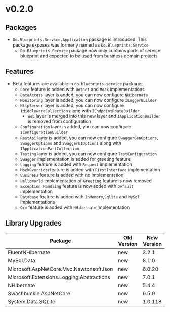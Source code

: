 # v0.2.0

## Packages

- `Do.Blueprints.Service.Application` package is introduced. This package
  exposes was formerly named as `Do.Blueprints.Service`
  - `Do.Blueprints.Service` package now only contains ports of service blueprint
    and expected to be used from business domain projects

## Features

- Beta features are available in `do-blueprints-service` package;
  - `Core` feature is added with `Dotnet` and `Mock` implementations
  - `DataAccess` layer is added, you can now configure `NHibernate`
  - `Monitoring` layer is added, you can now configure `ILoggerBuilder`
  - `HttpServer` layer is added, you can now configure
    `IMiddlewareCollection` along with `IEndpointRouteBuilder`
    - `Web` layer is merged into this new layer and `IApplicationBuilder` is
      removed from configuration
  - `Configuration` layer is added, you can now configure
    `IConfigurationBuilder`
  - `RestApi` layer is added, you can now configure `SwaggerGenOptions`,
    `SwaggerOptions` and `SwaggerUIOptions` along with
    `IApplicationPartCollection`
  - `Testing` layer is added, you can now configure `TestConfiguration`
  - `Swagger` implementation is added for greeting feature
  - `Logging` feature is added with `Request` implementation
  - `MockOverrider`feature is added with `FirstInterface` implementation
  - `Business` feature is added with no implementation
  - `HelloWorld` implementation of `Greeting` feature is now removed
  - `Exception Handling` feature is now added with `Default` implementation
  - `Database` feature is added with `InMemory`,`Sqlite` and `MySql`
    implementations
  - `Orm` feature is added with `NHibernate` implementation

## Library Upgrades

| Package                                   | Old Version | New Version |
| ----------------------------------------- | ----------- | ----------- |
| FluentNHibernate                          | new         | 3.2.1       |
| MySql.Data                                | new         | 8.1.0       |
| Microsoft.AspNetCore.Mvc.NewtonsoftJson   | new         | 6.0.20      |
| Microsoft.Extensions.Logging.Abstractions | new         | 7.0.1       |
| NHibernate                                | new         | 5.4.4       |
| Swashbuckle.AspNetCore                    | new         | 6.5.0       |
| System.Data.SQLite                        | new         | 1.0.118     |
